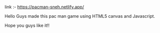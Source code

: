 link :- https://pacman-sneh.netlify.app/

Hello Guys made this pac man game using HTML5 canvas and Javascript.

Hope you guys like it!!
